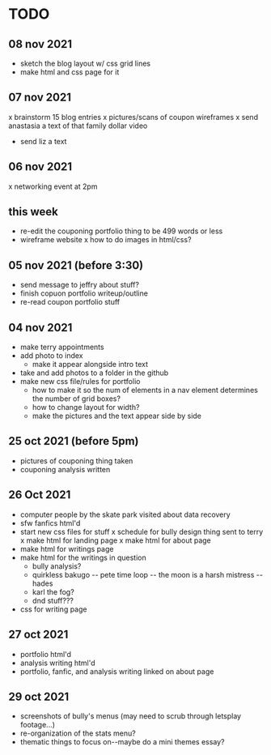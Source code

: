 # TODO
## 08 nov 2021
- sketch the blog layout w/ css grid lines
- make html and css page for it 

## 07 nov 2021
x brainstorm 15 blog entries
x pictures/scans of coupon wireframes
x send anastasia a text of that family dollar video
- send liz a text

## 06 nov 2021
x networking event at 2pm

## this week
- re-edit the couponing portfolio thing to be 499 words or less
- wireframe website
x how to do images in html/css?

## 05 nov 2021 (before 3:30)
- send message to jeffry about stuff?
- finish copuon portfolio writeup/outline
- re-read coupon portfolio stuff

## 04 nov 2021
- make terry appointments
- add photo to index
  - make it appear alongside intro text
- take and add photos to a folder in the github
- make new css file/rules for portfolio
  - how to make it so the num of elements in a nav element determines the number of grid boxes?
  - how to change layout for width?
  - make the pictures and the text appear side by side

## 25 oct 2021 (before 5pm)
- pictures of couponing thing taken
- couponing analysis written

## 26 Oct 2021
- computer people by the skate park visited about data recovery
- sfw fanfics html'd
- start new css files for stuff
x schedule for bully design thing sent to terry
x make html for landing page
x make html for about page
- make html for writings page
- make html for the writings in question
  - bully analysis?
  - quirkless bakugo
  -- pete time loop
  -- the moon is a harsh mistress
  -- hades
  - karl the fog?
  - dnd stuff???
- css for writing page 

## 27 oct 2021
- portfolio html'd
- analysis writing html'd
- portfolio, fanfic, and analysis writing linked on about page

## 29 oct 2021
- screenshots of bully's menus (may need to scrub through letsplay footage...)
- re-organization of the stats menu?
- thematic things to focus on--maybe do a mini themes essay?
